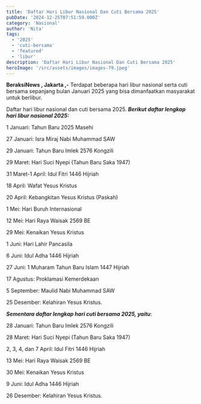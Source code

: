 ```yaml
---
title: 'Daftar Hari Libur Nasional Dan Cuti Bersama 2025'
pubDate: '2024-12-25T07:51:59.000Z'
category: 'Nasional'
author: 'Nita'
tags:
  - '2025'
  - 'cuti-bersama'
  - 'featured'
  - 'libur'
description: 'Daftar Hari Libur Nasional Dan Cuti Bersama 2025'
heroImage: '/src/assets/images/images-79.jpeg'
---
```


**BeraksiNews , Jakarta ,-** Terdapat beberapa hari libur nasional serta cuti bersama sepanjang bulan Januari 2025 yang bisa dimanfaatkan masyarakat untuk berlibur.

Daftar hari libur nasional dan cuti bersama 2025. _**Berikut daftar lengkap hari libur nasional 2025:**_

1 Januari: Tahun Baru 2025 Masehi

27 Januari: Isra Miraj Nabi Muhammad SAW

29 Januari: Tahun Baru Imlek 2576 Kongzili

29 Maret: Hari Suci Nyepi (Tahun Baru Saka 1947)

31 Maret-1 April: Idul Fitri 1446 Hijriah

18 April: Wafat Yesus Kristus

20 April: Kebangkitan Yesus Kristus (Paskah)

1 Mei: Hari Buruh Internasional

12 Mei: Hari Raya Waisak 2569 BE

29 Mei: Kenaikan Yesus Kristus

1 Juni: Hari Lahir Pancasila

6 Juni: Idul Adha 1446 Hijriah

27 Juni: 1 Muharam Tahun Baru Islam 1447 Hijriah

17 Agustus: Proklamasi Kemerdekaan

5 September: Maulid Nabi Muhammad SAW

25 Desember: Kelahiran Yesus Kristus.

_**Sementara daftar lengkap hari cuti bersama 2025, yaitu**_:

28 Januari: Tahun Baru Imlek 2576 Kongzili

28 Maret: Hari Suci Nyepi (Tahun Baru Saka 1947)

2, 3, 4, dan 7 April: Idul Fitri 1446 Hijriah

13 Mei: Hari Raya Waisak 2569 BE

30 Mei: Kenaikan Yesus Kristus

9 Juni: Idul Adha 1446 Hijriah

26 Desember: Kelahiran Yesus Kristus.
